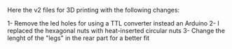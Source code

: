 Here the v2 files for 3D printing with the following changes:

1- Remove the led holes for using a TTL converter instead an Arduino
2- I replaced the hexagonal nuts with heat-inserted circular nuts
3- Change the lenght of the "legs" in the rear part for a better fit
